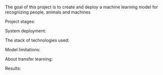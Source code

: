 The goal of this project is to create and deploy a machine learning model for recognizing people, animals and machines

Project stages: 


System deployment: 

The stack of technologies used:

Model limitations:


About transfer learning:


Results:

